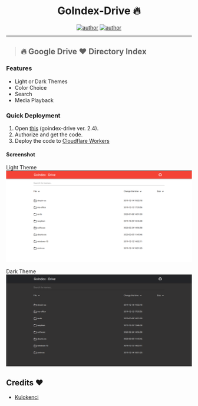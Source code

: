 <h1 align="center">GoIndex-Drive 🔥</h1> 

<p align="center">
<a href="https://sawankumar.gitlab.io/"><img alt="author" src="https://img.shields.io/badge/author-Sawan%20Kumar-red"/></a>
<a href="https://github.com/ellerbrock/open-source-badges/"><img alt="author" src="https://badges.frapsoft.com/os/v1/open-source.svg?v=103"/></a>
</p>

<hr>


> ## 🔥 Google Drive ❤️ Directory Index


### Features
- Light or Dark Themes
- Color Choice
- Search
- Media Playback

### Quick Deployment
1. Open [this](https://install.kenci.workers.dev/) (goindex-drive ver. 2.4).
2. Authorize and get the code.
3. Deploy the code to [Cloudflare Workers](https://www.cloudflare.com/)

#### Screenshot
Light Theme
![Light Theme](https://raw.githubusercontent.com/sawankumar/GoIndex-Drive/master/screenshot/material-light.png)

Dark Theme
![Dark Theme](https://raw.githubusercontent.com/sawankumar/GoIndex-Drive/master/screenshot/material-dark.png)

## Credits :heart:‍ 

* [Kulokenci](https://github.com/kulokenci/goindex-drive)